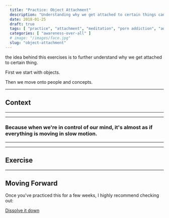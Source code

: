 ```yaml
---
  title: "Practice: Object Attachment"
  description: "Understanding why we get attached to certain things can help us better understand what our brain does when we get attached."
  date: 2018-01-25
  draft: true
  tags: [ "practice", "attachment", "meditation", "porn addiction", "addiction", "awareness", "awareness exercises", "perspective", "nofap", "neverfap", "neverfap deluxe" ]
  categories: [ "awareness-over-all" ]
  # image: "/images/face.jpg"
  slug: "object-attachment"
---
```


the idea behind this exercises is to further understand why we get attached to certain thing.

First we start with objects. 

Then we move onto people and concepts. 


<hr />

## Context

<hr />


<hr />

### Because when we're in control of our mind, it's almost as if everything is moving in slow motion.

<hr />


<hr />

## Exercise

<hr />


## Moving Forward

Once you've practiced this for a few weeks, I highly recommend checking out: 

<a class="link" href="/guide/dissolve-it-down">Dissolve it down</a>

<!-- 
## Additional Resources  -->

<!-- maybe link to other  -->


